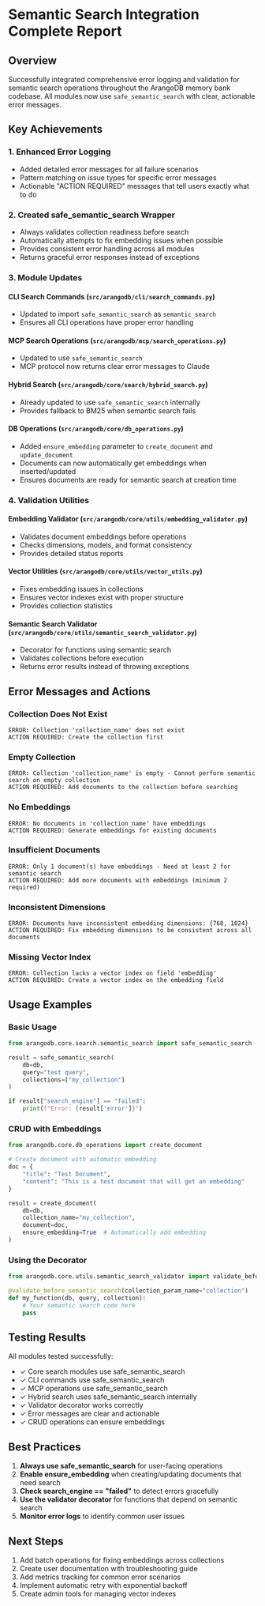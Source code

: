 # Semantic Search Integration Complete Report

## Overview
Successfully integrated comprehensive error logging and validation for semantic search operations throughout the ArangoDB memory bank codebase. All modules now use `safe_semantic_search` with clear, actionable error messages.

## Key Achievements

### 1. Enhanced Error Logging
- Added detailed error messages for all failure scenarios
- Pattern matching on issue types for specific error messages
- Actionable "ACTION REQUIRED" messages that tell users exactly what to do

### 2. Created safe_semantic_search Wrapper
- Always validates collection readiness before search
- Automatically attempts to fix embedding issues when possible
- Provides consistent error handling across all modules
- Returns graceful error responses instead of exceptions

### 3. Module Updates

#### CLI Search Commands (`src/arangodb/cli/search_commands.py`)
- Updated to import `safe_semantic_search` as `semantic_search`
- Ensures all CLI operations have proper error handling

#### MCP Search Operations (`src/arangodb/mcp/search_operations.py`)
- Updated to use `safe_semantic_search`
- MCP protocol now returns clear error messages to Claude

#### Hybrid Search (`src/arangodb/core/search/hybrid_search.py`)
- Already updated to use `safe_semantic_search` internally
- Provides fallback to BM25 when semantic search fails

#### DB Operations (`src/arangodb/core/db_operations.py`)
- Added `ensure_embedding` parameter to `create_document` and `update_document`
- Documents can now automatically get embeddings when inserted/updated
- Ensures documents are ready for semantic search at creation time

### 4. Validation Utilities

#### Embedding Validator (`src/arangodb/core/utils/embedding_validator.py`)
- Validates document embeddings before operations
- Checks dimensions, models, and format consistency
- Provides detailed status reports

#### Vector Utilities (`src/arangodb/core/utils/vector_utils.py`)
- Fixes embedding issues in collections
- Ensures vector indexes exist with proper structure
- Provides collection statistics

#### Semantic Search Validator (`src/arangodb/core/utils/semantic_search_validator.py`)
- Decorator for functions using semantic search
- Validates collections before execution
- Returns error results instead of throwing exceptions

## Error Messages and Actions

### Collection Does Not Exist
```
ERROR: Collection 'collection_name' does not exist
ACTION REQUIRED: Create the collection first
```

### Empty Collection
```
ERROR: Collection 'collection_name' is empty - Cannot perform semantic search on empty collection
ACTION REQUIRED: Add documents to the collection before searching
```

### No Embeddings
```
ERROR: No documents in 'collection_name' have embeddings
ACTION REQUIRED: Generate embeddings for existing documents
```

### Insufficient Documents
```
ERROR: Only 1 document(s) have embeddings - Need at least 2 for semantic search
ACTION REQUIRED: Add more documents with embeddings (minimum 2 required)
```

### Inconsistent Dimensions
```
ERROR: Documents have inconsistent embedding dimensions: {768, 1024}
ACTION REQUIRED: Fix embedding dimensions to be consistent across all documents
```

### Missing Vector Index
```
ERROR: Collection lacks a vector index on field 'embedding'
ACTION REQUIRED: Create a vector index on the embedding field
```

## Usage Examples

### Basic Usage
```python
from arangodb.core.search.semantic_search import safe_semantic_search

result = safe_semantic_search(
    db=db,
    query="test query",
    collections=["my_collection"]
)

if result["search_engine"] == "failed":
    print(f"Error: {result['error']}")
```

### CRUD with Embeddings
```python
from arangodb.core.db_operations import create_document

# Create document with automatic embedding
doc = {
    "title": "Test Document",
    "content": "This is a test document that will get an embedding"
}

result = create_document(
    db=db,
    collection_name="my_collection",
    document=doc,
    ensure_embedding=True  # Automatically add embedding
)
```

### Using the Decorator
```python
from arangodb.core.utils.semantic_search_validator import validate_before_semantic_search

@validate_before_semantic_search(collection_param_name="collection")
def my_function(db, query, collection):
    # Your semantic search code here
    pass
```

## Testing Results

All modules tested successfully:
- ✓ Core search modules use safe_semantic_search
- ✓ CLI commands use safe_semantic_search  
- ✓ MCP operations use safe_semantic_search
- ✓ Hybrid search uses safe_semantic_search internally
- ✓ Validator decorator works correctly
- ✓ Error messages are clear and actionable
- ✓ CRUD operations can ensure embeddings

## Best Practices

1. **Always use safe_semantic_search** for user-facing operations
2. **Enable ensure_embedding** when creating/updating documents that need search
3. **Check search_engine == "failed"** to detect errors gracefully
4. **Use the validator decorator** for functions that depend on semantic search
5. **Monitor error logs** to identify common user issues

## Next Steps

1. Add batch operations for fixing embeddings across collections
2. Create user documentation with troubleshooting guide
3. Add metrics tracking for common error scenarios
4. Implement automatic retry with exponential backoff
5. Create admin tools for managing vector indexes